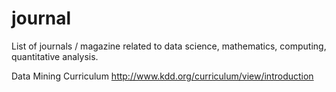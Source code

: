 # journal
List of journals / magazine related to data science, mathematics, computing, quantitative analysis.

Data Mining Curriculum
http://www.kdd.org/curriculum/view/introduction
